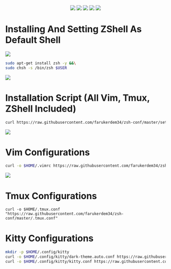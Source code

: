 <div align="center">
<img src="https://img.shields.io/badge/Linux-FCC624?style=for-the-badge&logo=linux&logoColor=black"> </img> <img src="https://img.shields.io/badge/Ubuntu-E95420?style=for-the-badge&logo=ubuntu&logoColor=white"> </img> <img src="https://img.shields.io/badge/Shell_Script-121011?style=for-the-badge&logo=gnu-bash&logoColor=white"></img> <img src="https://img.shields.io/badge/VIM-%2311AB00.svg?&style=for-the-badge&logo=vim&logoColor=white"></img> <img src="https://img.shields.io/badge/tmux-1BB91F?style=for-the-badge&logo=tmux&logoColor=white"> </img>
</div>




# Installing And Setting ZShell As Default Shell

<img src="https://img.shields.io/badge/Ubuntu-E95420?style=for-the-badge&logo=ubuntu&logoColor=white"> </img>

```bash
sudo apt-get install zsh -y &&\
sudo chsh -s /bin/zsh $USER
```
<img src="https://img.shields.io/badge/Shell_Script-121011?style=for-the-badge&logo=gnu-bash&logoColor=white"></img>

# Installation Script (All Vim, Tmux, ZShell Included)
```bash
curl https://raw.githubusercontent.com/farukerdem34/zsh-conf/master/setup | zsh 
```

<img src="https://img.shields.io/badge/VIM-%2311AB00.svg?&style=for-the-badge&logo=vim&logoColor=white"></img>

# Vim Configurations
```bash
curl -o $HOME/.vimrc https://raw.githubusercontent.com/farukerdem34/zsh-conf/master/.vimrc 
```

<img src="https://img.shields.io/badge/tmux-1BB91F?style=for-the-badge&logo=tmux&logoColor=white"> </img>

# Tmux Configurations
```
curl -o $HOME/.tmux.conf "https://raw.githubusercontent.com/farukerdem34/zsh-conf/master/.tmux.conf"
```

# Kitty Configurations
```bash
mkdir -p $HOME/.config/kitty
curl -o $HOME/.config/kitty/dark-theme.auto.conf https://raw.githubusercontent.com/farukerdem34/zsh-conf/master/kitty/dark-theme.auto.conf &&\
curl -o $HOME/.config/kitty/kitty.conf https://raw.githubusercontent.com/farukerdem34/zsh-conf/master/kitty/kitty.conf &&\
```
